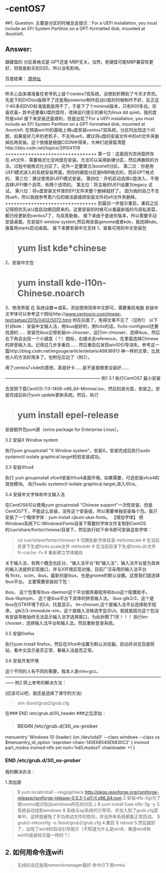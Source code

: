 # -centOS7

##1. Question:
主要是分区的时候总会提示：For a UEFI installation, you must include an EFI System Partition on a GPT-formatted disk, mounted at /boot/efi.

## Answer:
跟硬盘的 分区表格式是 GPT还是 MBP无关。当然，老硬盘可能MBP兼容性更好，但我是新买的SSD，所以没有影响。

百度结果：
[原地址](https://www.douban.com/note/583385349/)

---
昨天心血来潮准备在老爷机上装个centos7双系统，没想到折腾到了今天才弄完。
先是下的DVDiso版用不了还是用poweriso制作启动U盘的时候制作不好，反正这个4G多的DVD标准版我是用不了，于是下了个minimal版本，只有600多兆，欢喜欢喜~
其中还要看U盘的盘符，改掉运行提示的某句为linux dd quiet。我的盘符是sda1
接下来安装还蛮顺利，但是出现了For a UEFI installation, you must include an EFI System Partition on a GPT-formatted disk, mounted at /boot/efi.
在预装win10的基础上用u盘安装centos7双系统，分区时出现这个问题，如果是好几年的老机子，不支持uefi，建议将u盘的安装文件中的efi文件夹删掉后再安装。这个依据是根据CSDN中得来，大神们说得蛮清楚http://bbs.csdn.net/topics/391041119
++++++++++++++++++++++++++++++++
第一位：这是因为空闲盘终存在.efi文件，需要格式化空闲盘在安装。方法可以采用新建分区，然后再删除的方法，过程中就格式化分区了。另外一定要建立/boot/efi分区。
第二位：你是用UEFI模式进入的系统安装界面，而你的硬盘分区是MBR格式的，而非GPT格式的。
第三位：建议使用非UEFI模式安装。
第四位：开机启动选择U盘进入，不用选择UFFI哪个选项，有两个选项的。
第五位：将主板的UEFI设置为legacy 试试。
第六位：将u盘安装文件里的EFI文件夹整个删掉就好了。
因为我的自己不支持uefi，所以我就参考第六位的做法直接把安装文件的efi文件夹删掉。
++++++++++++++++++++++++++++++++
到最后一步提示重启，重启之后记得把优先从U盘启动换回原来的。这里安装的时候可以看最新版的鸟叔私房菜，都已经更新到centos7了，鸟叔真勤奋。
接下来由于是迷你版本，所以需要手动安装桌面，先安装X window system,然后再安装genome或者kde，我选择kde。接着用startx启动桌面。
接下来要安装中文支持
1、查看可用的中文安装包


> #  yum list kde*chinese


2、安装中文包

> # yum install kde-l10n-Chinese.noarch

3、修改界面
在 系统设置=>语系，添加使用简体中文即可。需要重启电脑
安装中文字体可以参考这个网址http://www.centoscn.com/image-text/setup/2015/0402/5072.html
附在后面了，免得文章不见了（见附1）
以下针对kde：
安装中文输入法，用ibus挺好的，用fcitx的话，ficitx-configtool还要找源的……
安装完ibus记得安装im-chooser，运行im-chooser，选择ibus，然后右下角会出现一个小键盘（？）图标，右键点击reference，在里面选择Chinese的拼音输入法。记得这几步多重启……
然后重启后发现win10引导消失，参考这一篇http://blog.csdn.net/ergouge/article/details/49836913
神一样的文章，比其他人的方法好用多了。也附在后边了（附2）。

用了centos7+kde的感想，真是好卡……是不是我哪里没装好……

——————————————————————
附1
3.1 执行CentOS7 最小安装

去官网下载CentOS-7.0-1406-x86_64-Minimal.iso，然后刻录光盘，安装之。安装完成后执行yum update更新系统。然后，执行

> # yum install epel-release

安装额外包yum源（extra package for Enterprise Linux）。

3.2 安装X Window system

执行yum groupinstall "X Window system"，安装X。安装完成后执行sudo systemctl isolate graphical.target检验安装成功。

3.3 安装Xfce4

执行 yum groupinstall xfce4安装Xfce4桌面环境。如果需要，可选安装xfce4的其他模块。 
执行sudo systemctl isolate graphical.target,进入Xfce。

3.4 安装中文字体和中文输入法

在CentOS6可以使用yum groupinstall "Chinese support"一次性安装，但是CentOS7下，不能这么安装，没有这个安装组，所以需要单独安装每个包。我只安装了一个楷体字体：yum install cjkuni-ukai-fonts。 
【增加字体】 
把Windows系统下C:\Windows\Fonts目录下需要的字体文件复制到CentOS的/usr/share/fonts/chinese/目录下，然后执行如下命令即可安装这些字体：

>cd /usr/share/fonts/chinese/ # 切换到新字体目录
mkfontscale # 在当前目录下生成fonts.scale文件
mkfontdir   # 在当前目录下生成fonts.dir文件
fc-cache -fv # 重新建立字体缓存

关于输入法，有两个概念也区分。“输入法平台”和“输入法”，输入法平台是为具体的输入法提供实现接口，并与X环境实现对接。目前广泛采用的输入法平台有:fictx，scim，ibus。最新的是ibus，也是gnome的默认设置。这里我们就选择ibus平台。 
主要需要安装如下包：

ibus， 这个包里有ibus-daemon这个平台服务器程序和ibus这个配置助手。
ibus-libpinyin， 这个是ibus平台下具体的拼音输入法。
ibus-gtk2/3，这个是ibus在GTK环境下的UI，托盘显示。
im-chooser,这个是输入法平台选择助手程序。
gtk2/3-immodule-xim，这个是输入法候选字显示UI。我就是因为这个包没有安装导致始终无法显示输入法字选择窗口，为此折腾了1天！！！
执行im-chooser，选择输入法平台和输入法。然后重新登录系统。

3.5 安装firefox

执行yum install firefox，然后在Xfce中设置为默认浏览器。启动并浏览百度网站，看中文显示是否正常，看输入法是否正常。

3.6 安装开发环境

这个不同的人有不同的需要，我本人是vim+gcc。
——————————————————————————————————————
附2
网上参考的解决方法：

(应该可以吧，我还是选择了保守的方法)

>vim  /boot/grub2/grub.cfg

在### END /etc/grub.d/00_header ###之后添加：
 
> ### BEGIN /etc/grub.d/30_os-prober ###
menuentry 'Windows 10 (loader) (on /dev/sda1)' --class windows --class os $menuentry_id_option 'osprober-chain-140E68540E6830C2' {
insmod part_msdos
insmod ntfs
set root='hd0,msdos1'
chainloader +1
}
 ### END /etc/grub.d/30_os-prober ###

我的解决办法：

1.添加源 
>$ yum localinstall --nogpgcheck http://pkgs.repoforge.org/rpmforge-release/rpmforge-release-0.5.3-1.el7.rf.x86_64.rpm
2.安装ntfs-3g(为了使centos能识别出windows所在的分区。) 
>$ yum install fuse ntfs-3g -y 
3.系统自动找到windows 8 系统与xp系统的引导项，并加入到了grub.cfg菜单中。这样就避免了手功改动文件的危险，并且所有系统都能正常启动。 
>$ grub2-mkconfig -o /boot/grub2/grub.cfg 
4.重启 
>$ reboot 
5.然后就好了，出现了win8的启动引导提示（不知道为什么是win8，难道win8和win10底层标识是一样的？）


## 2. 如何用命令连wifi

> 无线的话还是用networkmanager最好
命令行下用nmtui
